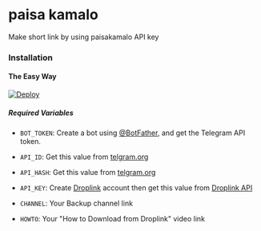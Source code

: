 # paisa kamalo
Make short link by using paisakamalo API key
### Installation

#### The Easy Way

[![Deploy](https://www.herokucdn.com/deploy/button.svg)](https://heroku.com/deploy?template=https://github.com/Bhatmanju307/paisakamalo)

##### Required Variables

* `BOT_TOKEN`: Create a bot using [@BotFather](https://telegram.dog/BotFather), and get the Telegram API token.

* `API_ID`: Get this value from [telgram.org](https://my.telegram.org/apps)
* `API_HASH`: Get this value from [telgram.org](https://my.telegram.org/apps)
* `API_KEY`: Create [Droplink](https://Droplinks.co/) account then get this value from [Droplink API](https://Droplinks.co/member/tools/api)
* `CHANNEL`: Your Backup channel link
* `HOWTO`: Your "How to Download from Droplink" video link
